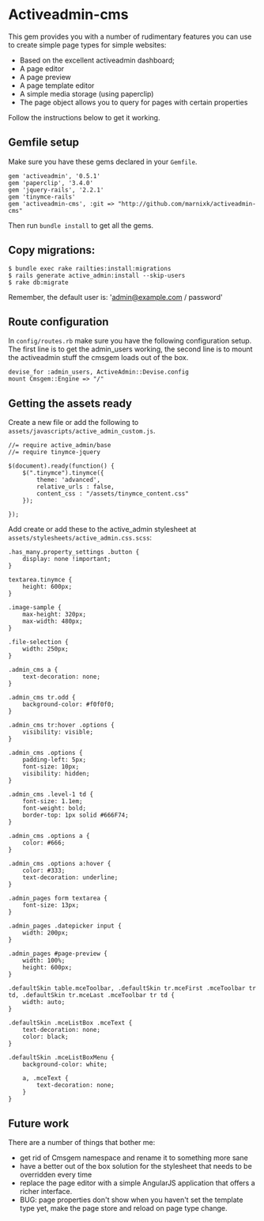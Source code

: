 # Activeadmin-cms

This gem provides you with a number of rudimentary features you can use to create simple page types for simple websites:

* Based on the excellent activeadmin dashboard;
* A page editor
* A page preview
* A page template editor
* A simple media storage (using paperclip)
* The page object allows you to query for pages with certain properties

Follow the instructions below to get it working.

## Gemfile setup

Make sure you have these gems declared in your `Gemfile`.

	gem 'activeadmin', '0.5.1'
	gem 'paperclip', '3.4.0'
	gem 'jquery-rails', '2.2.1'
	gem 'tinymce-rails'
	gem 'activeadmin-cms', :git => "http://github.com/marnixk/activeadmin-cms"

Then run `bundle install` to get all the gems.

## Copy migrations:

	$ bundle exec rake railties:install:migrations
	$ rails generate active_admin:install --skip-users
	$ rake db:migrate

Remember, the default user is: 'admin@example.com / password'


## Route configuration

In `config/routes.rb` make sure you have the following configuration setup. The first line is to get the admin_users working, the
second line is to mount the activeadmin stuff the cmsgem loads out of the box.
	
	devise_for :admin_users, ActiveAdmin::Devise.config
	mount Cmsgem::Engine => "/"


## Getting the assets ready

Create a new file or add the following to `assets/javascripts/active_admin_custom.js`.

	//= require active_admin/base
	//= require tinymce-jquery

	$(document).ready(function() {
		$(".tinymce").tinymce({
			theme: 'advanced',
			relative_urls : false,
			content_css : "/assets/tinymce_content.css"
		});
		
	});

Add create or add these to the active_admin stylesheet at `assets/stylesheets/active_admin.css.scss`:

	.has_many.property_settings .button {
		display: none !important;
	}

	textarea.tinymce {
		height: 600px;
	}

	.image-sample {
		max-height: 320px;
		max-width: 480px;
	}

	.file-selection {
		width: 250px;
	}

	.admin_cms a {
		text-decoration: none;
	}

	.admin_cms tr.odd {
		background-color: #f0f0f0;
	}

	.admin_cms tr:hover .options {
		visibility: visible;
	}

	.admin_cms .options {
		padding-left: 5px;
		font-size: 10px;
		visibility: hidden;
	}

	.admin_cms .level-1 td {
		font-size: 1.1em;
		font-weight: bold;
		border-top: 1px solid #666F74;
	}

	.admin_cms .options a {
		color: #666;
	}

	.admin_cms .options a:hover {
		color: #333;
		text-decoration: underline;
	}

	.admin_pages form textarea {
		font-size: 13px;
	}

	.admin_pages .datepicker input {
		width: 200px;
	}

	.admin_pages #page-preview {
		width: 100%;
		height: 600px;
	}

	.defaultSkin table.mceToolbar, .defaultSkin tr.mceFirst .mceToolbar tr td, .defaultSkin tr.mceLast .mceToolbar tr td {
		width: auto;
	}

	.defaultSkin .mceListBox .mceText {
		text-decoration: none;
		color: black;
	}

	.defaultSkin .mceListBoxMenu {
		background-color: white;

		a, .mceText {
			text-decoration: none;
		}
	}

## Future work

There are a number of things that bother me:

* get rid of Cmsgem namespace and rename it to something more sane
* have a better out of the box solution for the stylesheet that needs to be overridden every time
* replace the page editor with a simple AngularJS application that offers a richer interface.
* BUG: page properties don't show when you haven't set the template type yet, make the page store and reload on page type change.

